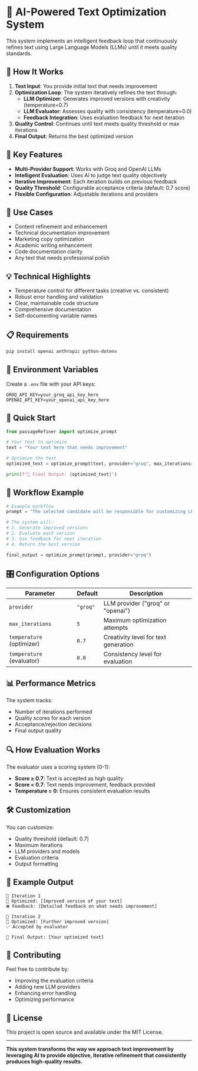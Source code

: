 # 🎯 AI-Powered Text Optimization System

This system implements an intelligent feedback loop that continuously refines text using Large Language Models (LLMs) until it meets quality standards.

## 🔧 How It Works

1. **Text Input**: You provide initial text that needs improvement
2. **Optimization Loop**: The system iteratively refines the text through:
   - **LLM Optimizer**: Generates improved versions with creativity (temperature=0.7)
   - **LLM Evaluator**: Assesses quality with consistency (temperature=0.0)
   - **Feedback Integration**: Uses evaluation feedback for next iteration
3. **Quality Control**: Continues until text meets quality threshold or max iterations
4. **Final Output**: Returns the best optimized version

## 🎨 Key Features

- **Multi-Provider Support**: Works with Groq and OpenAI LLMs
- **Intelligent Evaluation**: Uses AI to judge text quality objectively
- **Iterative Improvement**: Each iteration builds on previous feedback
- **Quality Threshold**: Configurable acceptance criteria (default: 0.7 score)
- **Flexible Configuration**: Adjustable iterations and providers

## 🚀 Use Cases

- Content refinement and enhancement
- Technical documentation improvement
- Marketing copy optimization
- Academic writing enhancement
- Code documentation clarity
- Any text that needs professional polish

## 💡 Technical Highlights

- Temperature control for different tasks (creative vs. consistent)
- Robust error handling and validation
- Clear, maintainable code structure
- Comprehensive documentation
- Self-documenting variable names

## 📋 Requirements

```bash
pip install openai anthropic python-dotenv
```

## 🔑 Environment Variables

Create a `.env` file with your API keys:

```env
GROQ_API_KEY=your_groq_api_key_here
OPENAI_API_KEY=your_openai_api_key_here
```

## 🚀 Quick Start

```python
from passageRefiner import optimize_prompt

# Your text to optimize
text = "Your text here that needs improvement"

# Optimize the text
optimized_text = optimize_prompt(text, provider="groq", max_iterations=5)

print(f"🎯 Final Output: {optimized_text}")
```

## 🔄 Workflow Example

```python
# Example workflow
prompt = "The selected candidate will be responsible for customizing LLM for specific use cases..."

# The system will:
# 1. Generate improved versions
# 2. Evaluate each version
# 3. Use feedback for next iteration
# 4. Return the best version

final_output = optimize_prompt(prompt, provider="groq")
```

## 🎛️ Configuration Options

| Parameter | Default | Description |
|-----------|---------|-------------|
| `provider` | `"groq"` | LLM provider ("groq" or "openai") |
| `max_iterations` | `5` | Maximum optimization attempts |
| `temperature` (optimizer) | `0.7` | Creativity level for text generation |
| `temperature` (evaluator) | `0.0` | Consistency level for evaluation |

## 📊 Performance Metrics

The system tracks:
- Number of iterations performed
- Quality scores for each version
- Acceptance/rejection decisions
- Final output quality

## 🔍 How Evaluation Works

The evaluator uses a scoring system (0-1):
- **Score ≥ 0.7**: Text is accepted as high quality
- **Score < 0.7**: Text needs improvement, feedback provided
- **Temperature = 0**: Ensures consistent evaluation results

## 🛠️ Customization

You can customize:
- Quality threshold (default: 0.7)
- Maximum iterations
- LLM providers and models
- Evaluation criteria
- Output formatting

## 📝 Example Output

```
🔄 Iteration 1
🧠 Optimized: [Improved version of your text]
❌ Feedback: [Detailed feedback on what needs improvement]

🔄 Iteration 2
🧠 Optimized: [Further improved version]
✅ Accepted by evaluator

🎯 Final Output: [Your optimized text]
```

## 🤝 Contributing

Feel free to contribute by:
- Improving the evaluation criteria
- Adding new LLM providers
- Enhancing error handling
- Optimizing performance

## 📄 License

This project is open source and available under the MIT License.

---

**This system transforms the way we approach text improvement by leveraging AI to provide objective, iterative refinement that consistently produces high-quality results.**

